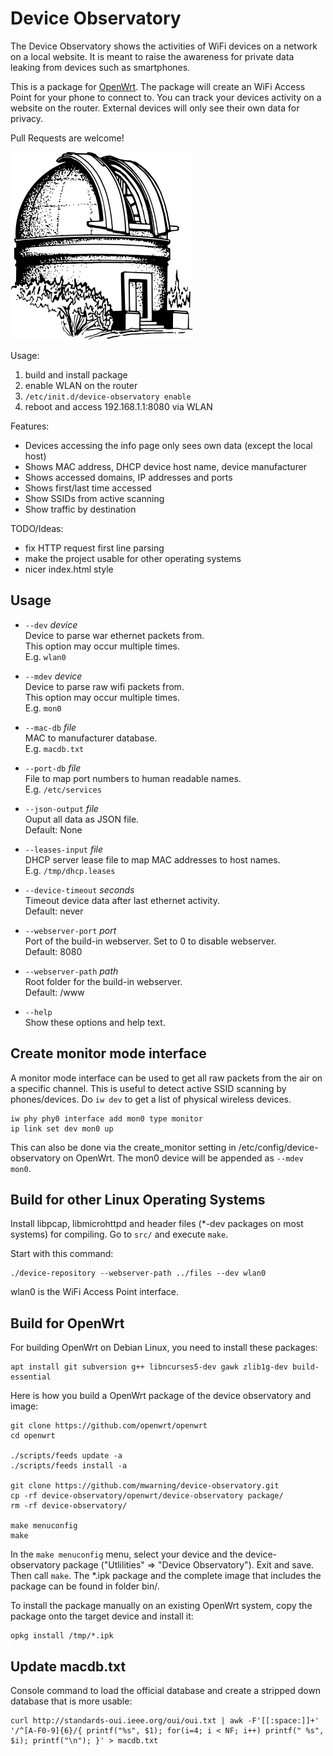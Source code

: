 # Device Observatory

The Device Observatory shows the activities of WiFi devices on a network on a local website. It is meant to raise the awareness for private data leaking from devices such as smartphones.

This is a package for [OpenWrt](http://openwrt.org). The package will create an WiFi Access Point for your phone to connect to. You can track your devices activity on a website on the router. External devices will only see their own data for privacy.

Pull Requests are welcome!

![logo](www/logo.png)

Usage:
 1. build and install package
 2. enable WLAN on the router
 3. `/etc/init.d/device-observatory enable`
 4. reboot and access 192.168.1.1:8080 via WLAN

Features:
 * Devices accessing the info page only sees own data (except the local host)
 * Shows MAC address, DHCP device host name, device manufacturer
 * Shows accessed domains, IP addresses and ports
 * Shows first/last time accessed
 * Show SSIDs from active scanning
 * Show traffic by destination

 TODO/Ideas:
 * fix HTTP request first line parsing
 * make the project usable for other operating systems
 * nicer index.html style

## Usage

  * `--dev` *device*  
    Device to parse war ethernet packets from.  
    This option may occur multiple times.  
    E.g. `wlan0`  

  * `--mdev` *device*  
    Device to parse raw wifi packets from.  
    This option may occur multiple times.  
    E.g. `mon0`  

  * `--mac-db` *file*  
    MAC to manufacturer database.  
    E.g. `macdb.txt`

  * `--port-db` *file*  
    File to map port numbers to human readable names.  
    E.g. `/etc/services`

  * `--json-output` *file*  
    Ouput all data as JSON file.  
    Default: None

  * `--leases-input` *file*  
    DHCP server lease file to map MAC addresses to host names.  
    E.g. `/tmp/dhcp.leases`

  * `--device-timeout` *seconds*  
    Timeout device data after last ethernet activity.  
    Default: never

  * `--webserver-port` *port*  
    Port of the build-in webserver. Set to 0 to disable webserver.  
    Default: 8080

  * `--webserver-path` *path*  
    Root folder for the build-in webserver.  
    Default: /www

  * `--help`  
    Show these options and help text.

## Create monitor mode interface

A monitor mode interface can be used to get all raw packets from the air on a specific channel. This is useful to detect active SSID scanning by phones/devices.
Do `iw dev` to get a list of physical wireless devices.

```
iw phy phy0 interface add mon0 type monitor
ip link set dev mon0 up
```

This can also be done via the create_monitor setting in /etc/config/device-observatory on OpenWrt.
The mon0 device will be appended as `--mdev mon0`.

## Build for other Linux Operating Systems

Install libpcap, libmicrohttpd and header files (\*-dev packages on most systems) for compiling.
Go to `src/` and execute `make`.

Start with this command:
```
./device-repository --webserver-path ../files --dev wlan0
```

wlan0 is the WiFi Access Point interface.

## Build for OpenWrt

For building OpenWrt on Debian Linux, you need to install these packages:
```
apt install git subversion g++ libncurses5-dev gawk zlib1g-dev build-essential
```

Here is how you build a OpenWrt package of the device observatory and image:

```
git clone https://github.com/openwrt/openwrt
cd openwrt

./scripts/feeds update -a
./scripts/feeds install -a

git clone https://github.com/mwarning/device-observatory.git
cp -rf device-observatory/openwrt/device-observatory package/
rm -rf device-observatory/

make menuconfig
make
```

In the `make menuconfig` menu, select your device and the device-observatory package ("Utlilities" => "Device Observatory"). Exit and save. Then call `make`.
The \*.ipk package and the complete image that includes the package can be found in folder bin/.

To install the package manually on an existing OpenWrt system, copy the package onto the target device and install it:

```
opkg install /tmp/*.ipk
```

## Update macdb.txt

Console command to load the official database and create a stripped down database that is more usable:

```
curl http://standards-oui.ieee.org/oui/oui.txt | awk -F'[[:space:]]+' '/^[A-F0-9]{6}/{ printf("%s", $1); for(i=4; i < NF; i++) printf(" %s", $i); printf("\n"); }' > macdb.txt
```
